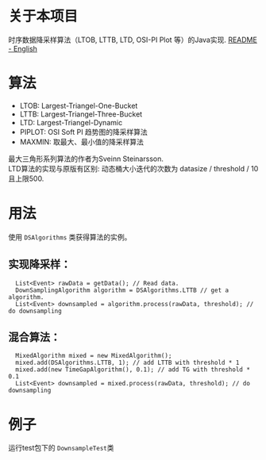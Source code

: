 # 关于本项目
时序数据降采样算法（LTOB, LTTB, LTD, OSI-PI Plot 等）的Java实现.
[README - English](https://github.com/alibaba/druid/blob/master/README_en.md)
# 算法
* LTOB: Largest-Triangel-One-Bucket
* LTTB: Largest-Triangel-Three-Bucket
* LTD: Largest-Triangel-Dynamic
* PIPLOT: OSI Soft PI 趋势图的降采样算法
* MAXMIN: 取最大、最小值的降采样算法

最大三角形系列算法的作者为Sveinn Steinarsson.<br/>
LTD算法的实现与原版有区别:  动态桶大小迭代的次数为 datasize / threshold / 10 且上限500.

# 用法
使用 `DSAlgorithms` 类获得算法的实例。
## 实现降采样：
```
  List<Event> rawData = getData(); // Read data.
  DownSamplingAlgorithm algorithm = DSAlgorithms.LTTB // get a algorithm.
  List<Event> downsampled = algorithm.process(rawData, threshold); // do downsampling
```
## 混合算法：
```
  MixedAlgorithm mixed = new MixedAlgorithm();
  mixed.add(DSAlgorithms.LTTB, 1); // add LTTB with threshold * 1
  mixed.add(new TimeGapAlgorithm(), 0.1); // add TG with threshold * 0.1
  List<Event> downsampled = mixed.process(rawData, threshold); // do downsampling
```
# 例子
运行test包下的 `DownsampleTest`类
